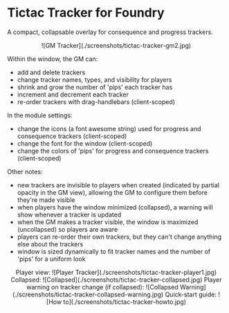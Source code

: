 # Tictac Tracker for Foundry
A compact, collapsable overlay for consequence and progress trackers. 

<p style="text-align: center;">
![GM Tracker](./screenshots/tictac-tracker-gm2.jpg)
</p> 

Within the window, the GM can:
- add and delete trackers
- change tracker names, types, and visibility for players
- shrink and grow the number of 'pips' each tracker has
- increment and decrement each tracker
- re-order trackers with drag-handlebars (client-scoped)

In the module settings:
- change the icons (a font awesome string) used for progress and consequence trackers (client-scoped)
- change the font for the window (client-scoped)
- change the colors of 'pips' for progress and consequence trackers (client-scoped)

Other notes:
- new trackers are invisible to players when created (indicated by partial opacity in the GM view), allowing the GM to configure them before they're made visible
- when players have the window minimized (collapsed), a warning will show whenever a tracker is updated
- when the GM makes a tracker visible, the window is maximized (uncollapsed) so players are aware
- players can re-order their own trackers, but they can't change anything else about the trackers
- window is sized dynamically to fit tracker names and the number of 'pips' for a uniform look

<p align="center">
  Player view:
  ![Player Tracker](./screenshots/tictac-tracker-player1.jpg)
  Collapsed:
  ![Collapsed](./screenshots/tictac-tracker-collapsed.jpg)
  Player warning on tracker change (if collapsed):
  ![Collapsed Warning](./screenshots/tictac-tracker-collapsed-warning.jpg)
  Quick-start guide:
  ![How to](./screenshots/tictac-tracker-howto.jpg)
</p>
